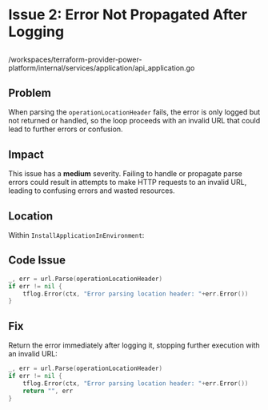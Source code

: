 # Issue 2: Error Not Propagated After Logging

##

/workspaces/terraform-provider-power-platform/internal/services/application/api_application.go

## Problem

When parsing the `operationLocationHeader` fails, the error is only logged but not returned or handled, so the loop proceeds with an invalid URL that could lead to further errors or confusion.

## Impact

This issue has a **medium** severity. Failing to handle or propagate parse errors could result in attempts to make HTTP requests to an invalid URL, leading to confusing errors and wasted resources.

## Location

Within `InstallApplicationInEnvironment`:

## Code Issue

```go
_, err = url.Parse(operationLocationHeader)
if err != nil {
    tflog.Error(ctx, "Error parsing location header: "+err.Error())
}
```

## Fix

Return the error immediately after logging it, stopping further execution with an invalid URL:

```go
_, err = url.Parse(operationLocationHeader)
if err != nil {
    tflog.Error(ctx, "Error parsing location header: "+err.Error())
    return "", err
}
```
